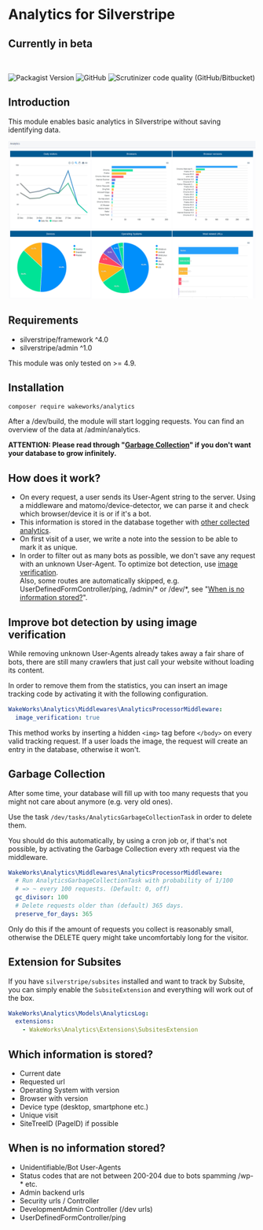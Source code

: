 # Analytics for Silverstripe
## Currently in beta

<br>

![Packagist Version](https://img.shields.io/packagist/v/wakeworks/Analytics?style=flat-square)
![GitHub](https://img.shields.io/github/license/wakeworks/Analytics?style=flat-square)
![Scrutinizer code quality (GitHub/Bitbucket)](https://img.shields.io/scrutinizer/quality/g/Zazama/Analytics?style=flat-square)

## Introduction

This module enables basic analytics in Silverstripe without saving identifying data.

![Screenshot](docs/images/screenshot.png)

## Requirements

* silverstripe/framework ^4.0
* silverstripe/admin ^1.0

This module was only tested on >= 4.9.

## Installation

```
composer require wakeworks/analytics
```

After a /dev/build, the module will start logging requests. You can find an overview of the data at /admin/analytics.

**ATTENTION: Please read through "[Garbage Collection](#garbage-collection)" if you don't want your database to grow infinitely.**

## How does it work?

- On every request, a user sends its User-Agent string to the server. Using a middleware and matomo/device-detector, we can parse it and check which browser/device it is or if it's a bot.
- This information is stored in the database together with [other collected analytics](#which-information-is-stored).
- On first visit of a user, we write a note into the session to be able to mark it as unique.
- In order to filter out as many bots as possible, we don't save any request with an unknown User-Agent. To optimize bot detection, use [image verification](#improve-bot-detection-by-using-image-verification).<br />Also, some routes are automatically skipped, e.g. UserDefinedFormController/ping, /admin/* or /dev/*, see "[When is no information stored?](#When-is-no-information-stored)".

## Improve bot detection by using image verification
While removing unknown User-Agents already takes away a fair share of bots, there are still many crawlers that just call your website without loading its content.

In order to remove them from the statistics, you can insert an image tracking code by activating it with the following configuration.

```yaml
WakeWorks\Analytics\Middlewares\AnalyticsProcessorMiddleware:
  image_verification: true
```

This method works by inserting a hidden `<img>` tag before `</body>` on every valid tracking request. If a user loads the image, the request will create an entry in the database, otherwise it won't.

## Garbage Collection
After some time, your database will fill up with too many requests that you might not care about anymore (e.g. very old ones).

Use the task `/dev/tasks/AnalyticsGarbageCollectionTask` in order to delete them.

You should do this automatically, by using a cron job or, if that's not possible, by activating the Garbage Collection every xth request via the middleware.

```yaml
WakeWorks\Analytics\Middlewares\AnalyticsProcessorMiddleware:
  # Run AnalyticsGarbageCollectionTask with probability of 1/100
  # => ~ every 100 requests. (Default: 0, off)
  gc_divisor: 100
  # Delete requests older than (default) 365 days.
  preserve_for_days: 365
```

Only do this if the amount of requests you collect is reasonably small, otherwise the DELETE query might take uncomfortably long for the visitor.

## Extension for Subsites
If you have `silverstripe/subsites` installed and want to track by Subsite, you can simply enable the `SubsiteExtension` and everything will work out of the box.
```yaml
WakeWorks\Analytics\Models\AnalyticsLog:
  extensions:
    - WakeWorks\Analytics\Extensions\SubsitesExtension
```

## Which information is stored?
- Current date
- Requested url
- Operating System with version
- Browser with version
- Device type (desktop, smartphone etc.)
- Unique visit
- SiteTreeID (PageID) if possible

## When is no information stored?
- Unidentifiable/Bot User-Agents
- Status codes that are not between 200-204 due to bots spamming /wp-* etc.
- Admin backend urls
- Security urls / Controller
- DevelopmentAdmin Controller (/dev urls)
- UserDefinedFormController/ping